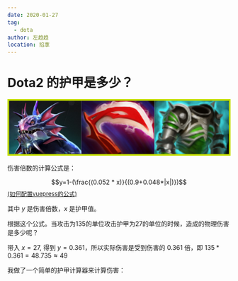 ```yaml
---
date: 2020-01-27
tag: 
  - dota
author: 左趋趋
location: 掐拿
---
```

# Dota2 的护甲是多少？ 

![护甲之力](./armor.png)

伤害倍数的计算公式是：

$$y=1-(\frac{(0.052 * x)}{(0.9+0.048*|x|)})$$ 
<font size=2> [(如何配置vuepress的公式)](
http://yaje.fun/tools/vuepress_website.html) </font>

其中 $y$ 是伤害倍数，$x$ 是护甲值。

根据这个公式。当攻击为135的单位攻击护甲为27的单位的时候，造成的物理伤害是多少呢？

带入 $x=27$, 得到 $y=0.361$，所以实际伤害是受到伤害的 0.361 倍，即 $135*0.361=48.735\approx49$

我做了一个简单的护甲计算器来计算伤害：

<ArmorCalculator/>
